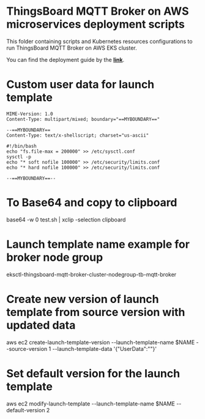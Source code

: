 # ThingsBoard MQTT Broker on AWS microservices deployment scripts

This folder containing scripts and Kubernetes resources configurations to run ThingsBoard MQTT Broker on AWS EKS
cluster.

You can find the deployment guide by the 
[**link**](https://thingsboard.io/docs/mqtt-broker/install/cluster/aws-cluster-setup/).

# Custom user data for launch template

```text
MIME-Version: 1.0
Content-Type: multipart/mixed; boundary="==MYBOUNDARY=="

--==MYBOUNDARY==
Content-Type: text/x-shellscript; charset="us-ascii"

#!/bin/bash
echo "fs.file-max = 200000" >> /etc/sysctl.conf
sysctl -p
echo "* soft nofile 100000" >> /etc/security/limits.conf
echo "* hard nofile 100000" >> /etc/security/limits.conf

--==MYBOUNDARY==--
```

# To Base64 and copy to clipboard

base64 -w 0 test.sh | xclip -selection clipboard

# Launch template name example for broker node group
eksctl-thingsboard-mqtt-broker-cluster-nodegroup-tb-mqtt-broker

# Create new version of launch template from source version with updated data

aws ec2 create-launch-template-version --launch-template-name $NAME --source-version 1 --launch-template-data '{"UserData":""}'

# Set default version for the launch template

aws ec2 modify-launch-template --launch-template-name $NAME --default-version 2
